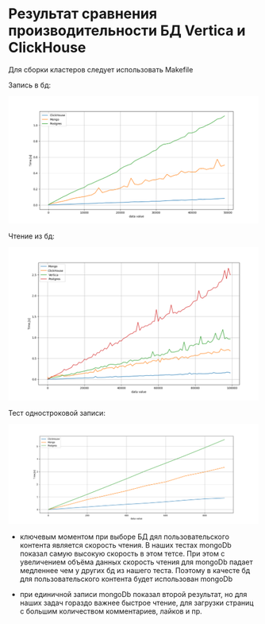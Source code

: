 # Результат сравнения производительности БД Vertica и ClickHouse

Для сборки кластеров следует использовать Makefile

Запись в бд:


![insert_test](pic/write_bench.png)



Чтение из бд:


![select_test](pic/read_bench.png)



Тест одностроковой записи:


![insert_test](pic/single_write_bench.png)


- ключевым моментом при выборе БД дял пользовательского контента является скорость чтения. В наших тестах mongoDb показал самую высокую скорость в этом тетсе. При этом с увеличением объёма данных скорость чтения для mongoDb падает медленнее чем у других бд из нашего теста. Поэтому в качесте бд для пользовательского контента будет использован mongoDb

- при единичной записи mongoDb показал второй результат, но для наших задач гораздо важнее быстрое чтение, для загрузки страниц с большим количеством комментариев, лайков и пр. 

